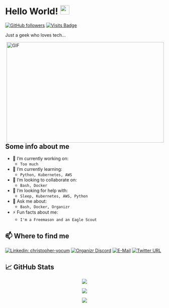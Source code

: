 # Hello World!  <img src="https://github.com/sciencepal/sciencepal/blob/master/assets/Hi.gif" width="29px">
[![GitHub followers](https://img.shields.io/github/followers/tronyx?logo=github)](https://github.com/users/follow?target=tronyx) [![Visits Badge](https://badges.pufler.dev/visits/tronyx/tronyx)](https://badges.pufler.dev/visits/tronyx/tronyx)

Just a geek who loves tech...

<img align="right" alt="GIF" src="https://raw.githubusercontent.com/tronyx/tronyx/master/code.gif" width="500" height="320" />

## Some info about me

- 🔭 I’m currently working on:
   - `Too much`
- 🌱 I’m currently learning:
    - `Python, Kubernetes, AWS`
- 👯 I’m looking to collaborate on:
    - `Bash, Docker`
- 🤔 I’m looking for help with:
    - `Sleep, Kubernetes, AWS, Python`
- 💬 Ask me about:
    - `Bash, Docker, Organizr`
- ⚡ Fun facts about me:
    - `I'm a Freemason and an Eagle Scout`

## 📫 Where to find me

[![Linkedin: christopher-yocum](https://img.shields.io/badge/-ChrisYocum-blue?style=flat&logo=Linkedin&logoColor=white&link=https://www.linkedin.com/in/christopher-yocum/)](https://www.linkedin.com/in/christopher-yocum/)
[![Organizr Discord](https://img.shields.io/discord/591914197219016707.svg?label=&logo=discord&logoColor=ffffff&color=7389D8&labelColor=6A7EC2)](https://discord.gg/Q4Zepneu)
[![E-Mail](https://img.shields.io/badge/-chris%40chrisyocum.com-234518f?logo=gmail&color=informational)](mailto:chris@chrisyocum.com)
[![Twitter URL](https://img.shields.io/twitter/url?style=social&url=https%3A%2F%2Ftwitter.com%2FTronyx86)](https://twitter.com/Tronyx86)

## &#x1f4c8; GitHub Stats

<p align="center"> <img src="https://github-readme-stats.vercel.app/api?username=tronyx&count_private=true&show_icons=true&theme=nightowl" />

<p align="center"> <img src="https://github-readme-stats.vercel.app/api/top-langs/?username=tronyx&hide=javascript,html,css&theme=nightowl" />

<p align="center"> <img src="https://github-profile-trophy.vercel.app/?username=tronyx&theme=onedark" />
